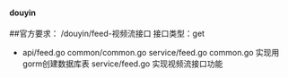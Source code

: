 #### douyin

##官方要求：
/douyin/feed-视频流接口
接口类型：get
+ api/feed.go common/common.go service/feed.go
common.go  实现用gorm创建数据库表
service/feed.go 实现视频流接口功能
